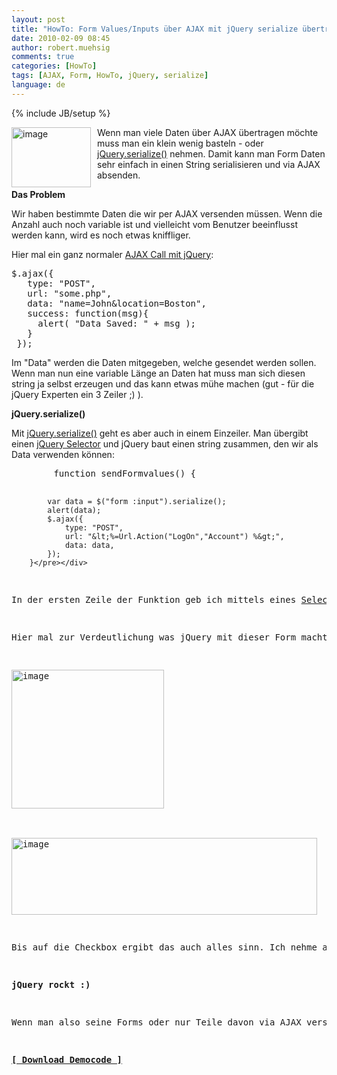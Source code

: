 ```yaml
---
layout: post
title: "HowTo: Form Values/Inputs über AJAX mit jQuery serialize übertragen"
date: 2010-02-09 08:45
author: robert.muehsig
comments: true
categories: [HowTo]
tags: [AJAX, Form, HowTo, jQuery, serialize]
language: de
---
```

{% include JB/setup %}
<p><a href="{{BASE_PATH}}/assets/wp-images-de/image927.png"><img style="border-right: 0px; border-top: 0px; margin: 0px 10px 0px 0px; border-left: 0px; border-bottom: 0px" height="96" alt="image" src="{{BASE_PATH}}/assets/wp-images-de/image_thumb112.png" width="127" align="left" border="0"></a>Wenn man viele Daten über AJAX übertragen möchte muss man ein klein wenig basteln - oder <a href="http://api.jquery.com/serialize/">jQuery.serialize()</a> nehmen. Damit kann man Form Daten sehr einfach in einen String serialisieren und via AJAX absenden.</p><p><strong>Das Problem</strong></p> <p>Wir haben bestimmte Daten die wir per AJAX versenden müssen. Wenn die Anzahl auch noch variable ist und vielleicht vom Benutzer beeinflusst werden kann, wird es noch etwas kniffliger.</p> <p>Hier mal ein ganz normaler <a href="http://api.jquery.com/jQuery.ajax/">AJAX Call mit jQuery</a>:</p> <div class="wlWriterSmartContent" id="scid:812469c5-0cb0-4c63-8c15-c81123a09de7:537ecc04-0f33-4c30-860e-28e5da2abfae" style="padding-right: 0px; display: inline; padding-left: 0px; float: none; padding-bottom: 0px; margin: 0px; padding-top: 0px"><pre name="code" class="c#">$.ajax({
   type: "POST",
   url: "some.php",
   data: "name=John&amp;location=Boston",
   success: function(msg){
     alert( "Data Saved: " + msg );
   }
 });</pre></div>
<p>Im "Data" werden die Daten mitgegeben, welche gesendet werden sollen. Wenn man nun eine variable Länge an Daten hat muss man sich diesen string ja selbst erzeugen und das kann etwas mühe machen (gut - für die jQuery Experten ein 3 Zeiler ;) ).</p>
<p><strong>jQuery.serialize()</strong></p>
<p>Mit <a href="http://api.jquery.com/serialize/">jQuery.serialize()</a> geht es aber auch in einem Einzeiler. Man übergibt einen <a href="http://api.jquery.com/category/selectors/">jQuery Selector</a> und jQuery baut einen string zusammen, den wir als Data verwenden können:</p>
<div class="wlWriterSmartContent" id="scid:812469c5-0cb0-4c63-8c15-c81123a09de7:8363cf57-c484-4cfc-bbd4-89f706acc388" style="padding-right: 0px; display: inline; padding-left: 0px; float: none; padding-bottom: 0px; margin: 0px; padding-top: 0px"><pre name="code" class="c#">        function sendFormvalues() {
        
            var data = $("form :input").serialize();
            alert(data);
            $.ajax({
                type: "POST",
                url: "&lt;%=Url.Action("LogOn","Account") %&gt;",
                data: data,
            });
        }</pre></div>
<p>In der ersten Zeile der Funktion geb ich mittels eines <a href="http://api.jquery.com/category/selectors/">Selectors</a> an, welche Daten ich alles haben möchte (alle Input Felder) und über serialize bekomm ich meinen String. Den kann ich dann als Data mit angeben und fertig :)</p>
<p>Hier mal zur Verdeutlichung was jQuery mit dieser Form macht:</p>
<p><a href="{{BASE_PATH}}/assets/wp-images-de/image928.png"><img style="border-right: 0px; border-top: 0px; border-left: 0px; border-bottom: 0px" height="222" alt="image" src="{{BASE_PATH}}/assets/wp-images-de/image_thumb113.png" width="244" border="0"></a> </p>
<p><a href="{{BASE_PATH}}/assets/wp-images-de/image929.png"><img style="border-right: 0px; border-top: 0px; border-left: 0px; border-bottom: 0px" height="123" alt="image" src="{{BASE_PATH}}/assets/wp-images-de/image_thumb114.png" width="489" border="0"></a></p>
<p>Bis auf die Checkbox ergibt das auch alles sinn. Ich nehme an bei der Checkbox ist der ASP.NET MVC Helper etwas seltsam. </p>
<p><strong>jQuery rockt :)</strong></p>
<p>Wenn man also seine Forms oder nur Teile davon via AJAX versenden will -&gt; der serializer fetzt.</p>
<p><strong><a href="{{BASE_PATH}}/assets/files/democode/mvcjqueryformvalues/mvcjqueryformvalues.zip">[ Download Democode ]</a></strong></p>
